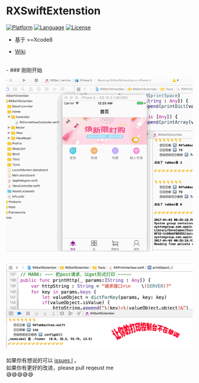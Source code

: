 # RXSwiftExtenstion

[![Platform](https://img.shields.io/badge/platform-iOS-red.svg)](https://developer.apple.com/iphone/index.action)
[![Language](https://img.shields.io/badge/Language-Swift-yellow.svg)](http://swift-lang.org/main/)
[![License](https://img.shields.io/badge/license-MIT-blue.svg)](http://mit-license.org)

- 基于 \>=Xcode8


- [  Wiki  ](https://github.com/srxboys/RXSwiftExtention/wiki)



<br>
-
### 刚刚开始

![srxboys_project](https://github.com/srxboys/RXSwiftExtention/blob/master/githubSource/app_srxboys.gif)

![](https://github.com/srxboys/RXSwiftExtention/blob/master/githubSource/RXLog.png)
-

如果你有想说的可以 [issues I](https://github.com/srxboys/RXExtenstion/issues/new) 。<br>
如果你有更好的改进，please pull reqeust me <br>
:sweat_smile::sweat_smile::sweat_smile::sweat_smile::sweat_smile:
